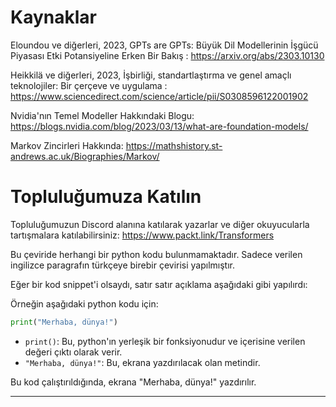 # Kaynaklar

Eloundou ve diğerleri, 2023, GPTs are GPTs: Büyük Dil Modellerinin İşgücü Piyasası Etki Potansiyeline Erken Bir Bakış : https://arxiv.org/abs/2303.10130

Heikkilä ve diğerleri, 2023, İşbirliği, standartlaştırma ve genel amaçlı teknolojiler: Bir çerçeve ve uygulama : https://www.sciencedirect.com/science/article/pii/S0308596122001902

Nvidia'nın Temel Modeller Hakkındaki Blogu: https://blogs.nvidia.com/blog/2023/03/13/what-are-foundation-models/

Markov Zincirleri Hakkında: https://mathshistory.st-andrews.ac.uk/Biographies/Markov/

# Topluluğumuza Katılın

Topluluğumuzun Discord alanına katılarak yazarlar ve diğer okuyucularla tartışmalara katılabilirsiniz: https://www.packt.link/Transformers

Bu çeviride herhangi bir python kodu bulunmamaktadır. Sadece verilen ingilizce paragrafın türkçeye birebir çevirisi yapılmıştır. 

Eğer bir kod snippet'i olsaydı, satır satır açıklama aşağıdaki gibi yapılırdı:

Örneğin aşağıdaki python kodu için:

```python
print("Merhaba, dünya!")
```

*   `print()`: Bu, python'ın yerleşik bir fonksiyonudur ve içerisine verilen değeri çıktı olarak verir.
*   `"Merhaba, dünya!"`: Bu, ekrana yazdırılacak olan metindir.

Bu kod çalıştırıldığında, ekrana "Merhaba, dünya!" yazdırılır.

---


